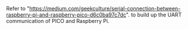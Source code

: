 Refer to "https://medium.com/geekculture/serial-connection-between-raspberry-pi-and-raspberry-pico-d6c0ba97c7dc". 
to build up the UART communication of PICO and Raspberry Pi.
